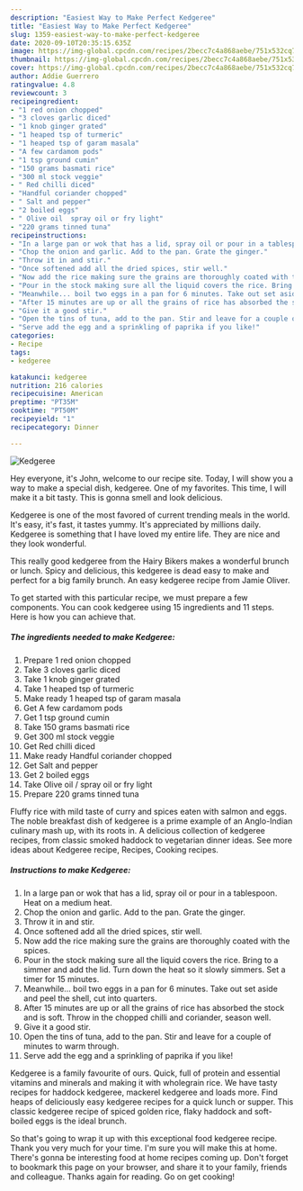 ```yaml
---
description: "Easiest Way to Make Perfect Kedgeree"
title: "Easiest Way to Make Perfect Kedgeree"
slug: 1359-easiest-way-to-make-perfect-kedgeree
date: 2020-09-10T20:35:15.635Z
image: https://img-global.cpcdn.com/recipes/2becc7c4a868aebe/751x532cq70/kedgeree-recipe-main-photo.jpg
thumbnail: https://img-global.cpcdn.com/recipes/2becc7c4a868aebe/751x532cq70/kedgeree-recipe-main-photo.jpg
cover: https://img-global.cpcdn.com/recipes/2becc7c4a868aebe/751x532cq70/kedgeree-recipe-main-photo.jpg
author: Addie Guerrero
ratingvalue: 4.8
reviewcount: 3
recipeingredient:
- "1 red onion chopped"
- "3 cloves garlic diced"
- "1 knob ginger grated"
- "1 heaped tsp of turmeric"
- "1 heaped tsp of garam masala"
- "A few cardamom pods"
- "1 tsp ground cumin"
- "150 grams basmati rice"
- "300 ml stock veggie"
- " Red chilli diced"
- "Handful coriander chopped"
- " Salt and pepper"
- "2 boiled eggs"
- " Olive oil  spray oil or fry light"
- "220 grams tinned tuna"
recipeinstructions:
- "In a large pan or wok that has a lid, spray oil or pour in a tablespoon. Heat on a medium heat."
- "Chop the onion and garlic. Add to the pan. Grate the ginger."
- "Throw it in and stir."
- "Once softened add all the dried spices, stir well."
- "Now add the rice making sure the grains are thoroughly coated with the spices."
- "Pour in the stock making sure all the liquid covers the rice. Bring to a simmer and add the lid. Turn down the heat so it slowly simmers. Set a timer for 15 minutes."
- "Meanwhile... boil two eggs in a pan for 6 minutes. Take out set aside and peel the shell, cut into quarters."
- "After 15 minutes are up or all the grains of rice has absorbed the stock and is soft. Throw in the chopped chilli and coriander, season well."
- "Give it a good stir."
- "Open the tins of tuna, add to the pan. Stir and leave for a couple of minutes to warm through."
- "Serve add the egg and a sprinkling of paprika if you like!"
categories:
- Recipe
tags:
- kedgeree

katakunci: kedgeree 
nutrition: 216 calories
recipecuisine: American
preptime: "PT35M"
cooktime: "PT50M"
recipeyield: "1"
recipecategory: Dinner

---
```



![Kedgeree](https://img-global.cpcdn.com/recipes/2becc7c4a868aebe/751x532cq70/kedgeree-recipe-main-photo.jpg)

Hey everyone, it's John, welcome to our recipe site. Today, I will show you a way to make a special dish, kedgeree. One of my favorites. This time, I will make it a bit tasty. This is gonna smell and look delicious.

Kedgeree is one of the most favored of current trending meals in the world. It's easy, it's fast, it tastes yummy. It's appreciated by millions daily. Kedgeree is something that I have loved my entire life. They are nice and they look wonderful.

This really good kedgeree from the Hairy Bikers makes a wonderful brunch or lunch. Spicy and delicious, this kedgeree is dead easy to make and perfect for a big family brunch. An easy kedgeree recipe from Jamie Oliver.


To get started with this particular recipe, we must prepare a few components. You can cook kedgeree using 15 ingredients and 11 steps. Here is how you can achieve that.

<!--inarticleads1-->

##### The ingredients needed to make Kedgeree:

1. Prepare 1 red onion chopped
1. Take 3 cloves garlic diced
1. Take 1 knob ginger grated
1. Take 1 heaped tsp of turmeric
1. Make ready 1 heaped tsp of garam masala
1. Get A few cardamom pods
1. Get 1 tsp ground cumin
1. Take 150 grams basmati rice
1. Get 300 ml stock veggie
1. Get  Red chilli diced
1. Make ready Handful coriander chopped
1. Get  Salt and pepper
1. Get 2 boiled eggs
1. Take  Olive oil / spray oil or fry light
1. Prepare 220 grams tinned tuna


Fluffy rice with mild taste of curry and spices eaten with salmon and eggs. The noble breakfast dish of kedgeree is a prime example of an Anglo-Indian culinary mash up, with its roots in. A delicious collection of kedgeree recipes, from classic smoked haddock to vegetarian dinner ideas. See more ideas about Kedgeree recipe, Recipes, Cooking recipes. 

<!--inarticleads2-->

##### Instructions to make Kedgeree:

1. In a large pan or wok that has a lid, spray oil or pour in a tablespoon. Heat on a medium heat.
1. Chop the onion and garlic. Add to the pan. Grate the ginger.
1. Throw it in and stir.
1. Once softened add all the dried spices, stir well.
1. Now add the rice making sure the grains are thoroughly coated with the spices.
1. Pour in the stock making sure all the liquid covers the rice. Bring to a simmer and add the lid. Turn down the heat so it slowly simmers. Set a timer for 15 minutes.
1. Meanwhile... boil two eggs in a pan for 6 minutes. Take out set aside and peel the shell, cut into quarters.
1. After 15 minutes are up or all the grains of rice has absorbed the stock and is soft. Throw in the chopped chilli and coriander, season well.
1. Give it a good stir.
1. Open the tins of tuna, add to the pan. Stir and leave for a couple of minutes to warm through.
1. Serve add the egg and a sprinkling of paprika if you like!


Kedgeree is a family favourite of ours. Quick, full of protein and essential vitamins and minerals and making it with wholegrain rice. We have tasty recipes for haddock kedgeree, mackerel kedgeree and loads more. Find heaps of deliciously easy kedgeree recipes for a quick lunch or supper. This classic kedgeree recipe of spiced golden rice, flaky haddock and soft-boiled eggs is the ideal brunch. 

So that's going to wrap it up with this exceptional food kedgeree recipe. Thank you very much for your time. I'm sure you will make this at home. There's gonna be interesting food at home recipes coming up. Don't forget to bookmark this page on your browser, and share it to your family, friends and colleague. Thanks again for reading. Go on get cooking!

